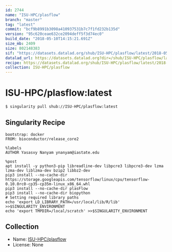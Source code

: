 ```yaml
---
id: 2744
name: "ISU-HPC/plasflow"
branch: "master"
tag: "latest"
commit: "bcf9b8991b3098a410937531b7c7f1fd232b135d"
version: "95c620ceae632ce2094deff5f3d74ec0"
build_date: "2018-05-10T14:15:21.691Z"
size_mb: 2409
size: 802148383
sif: "https://datasets.datalad.org/shub/ISU-HPC/plasflow/latest/2018-05-10-bcf9b899-95c620ce/95c620ceae632ce2094deff5f3d74ec0.simg"
datalad_url: https://datasets.datalad.org?dir=/shub/ISU-HPC/plasflow/latest/2018-05-10-bcf9b899-95c620ce/
recipe: https://datasets.datalad.org/shub/ISU-HPC/plasflow/latest/2018-05-10-bcf9b899-95c620ce/Singularity
collection: ISU-HPC/plasflow
---
```


# ISU-HPC/plasflow:latest

```bash
$ singularity pull shub://ISU-HPC/plasflow:latest
```

## Singularity Recipe

```singularity
bootstrap: docker
FROM: bioconductor/release_core2

%labels
AUTHOR Yasasvy Nanyam ynanyam@iastate.edu

%post
apt install -y python3-pip libreadline-dev libpcre3 libpcre3-dev lzma lzma-dev liblzma-dev bzip2 libbz2-dev
pip3 install --no-cache-dir https://storage.googleapis.com/tensorflow/linux/cpu/tensorflow-0.10.0rc0-cp35-cp35m-linux_x86_64.whl
pip3 install --no-cache-dir plasFlow
pip3 install --no-cache-dir biopython
# Setting required library paths
echo 'export LD_LIBRARY_PATH=/usr/local/lib/R/lib' >>$SINGULARITY_ENVIRONMENT
echo 'export TMPDIR=/local/scratch' >>$SINGULARITY_ENVIRONMENT
```

## Collection

 - Name: [ISU-HPC/plasflow](https://github.com/ISU-HPC/plasflow)
 - License: None

